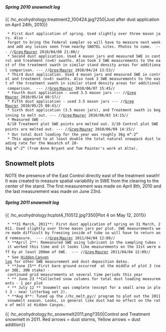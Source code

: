 ##### Spring 2010 snowmelt log

{{ :hc\_ecohydrology:treatment2\_100424.jpg?250|Just after dust
application on April 24th, 2010}}

` * First dust application of spring. Used slightly over three mason jars. Also - forgot to bring the Federal sampler so will have to measure next week and add any losses seen from nearby SNOTEL sites. Photos to come.  --- //`[`Greg`
`Maurer`](primaryproductivity@gmail.com "wikilink")` 2010/04/08 21:00//`\
` * Second dust application. Used 4 mason jars and measured SWE in control and treatment (n=6) swaths. Also took 3 SWE measurements to the east of the treatment swath in similar stand density areas for additional comparison. --- //`[`Greg`
`Maurer`](primaryproductivity@gmail.com "wikilink")` 2010/04/24 13:53//`\
` * Third dust application. Used 4 mason jars and measured SWE in control and treatment (n=6) swaths. Also took 3 SWE measurements to the east of the treatment swath in similar stand density areas for additional comparison.  --- //`[`Greg`
`Maurer`](primaryproductivity@gmail.com "wikilink")` 2010/06/07 15:45//`\
` * Fourth dust application - used 3.5 mason jars --- //`[`Greg`
`Maurer`](primaryproductivity@gmail.com "wikilink")` 2010/05/14 08:57//`\
` * Fifth dust application - used 3.5 mason jars --- //`[`Greg`
`Maurer`](primaryproductivity@gmail.com "wikilink")` 2010/05/25 08:41//`\
` * Sixth dust application (3.5 mason jars), and Treatment swath is beginning to melt out. --- //`[`Greg`
`Maurer`](primaryproductivity@gmail.com "wikilink")` 2010/06/03 14:15//`\
` * Measured SWE - 6/10 Treatment plot SWE points are melted out. 3/10 Control plot SWE points are melted out. --- //`[`Greg`
`Maurer`](primaryproductivity@gmail.com "wikilink")` 2010/06/09 14:15//`\
` * Our total dust loading for the year was roughly 36g m`^`-2`^\
` * This appeared to at least double the total natural snowpack dust loading rate for the Wasatch of 20-36g m`^`-2`^` (from Anne Bryant and Tom Painter's work at Alta).`

Snowmelt plots
--------------

NOTE the presence of the East Control directly east of the treatment
swath! It was created to measure spatial variability in SWE from the
clearing to the center of the stand. The first measurement was made on
April 8th, 2010 and the last measurement was made on June 23rd.

##### Spring 2011 snowmelt log

{{ :hc\_ecohydrology:hcplot4\_110512.jpg?350|Plot 4 on May 12, 2011}}

` * **31 March, 2011**: First dust application of spring on 31 March, 2011. Used slightly over three mason jars per plot. SWE measurements were made difficult by freezing inside of tube so will have to return and remeasure.  --- //`[`Greg`
`Maurer`](primaryproductivity@gmail.com "wikilink")` 2011/04/04 12:09//`\
` * **April 2**: Remeasured SWE using lubricant in the sampling tubes - it worked this time and it looks like measurements on the 31st were off by at least 200mm of SWE.  --- //`[`Greg`
`Maurer`](primaryproductivity@gmail.com "wikilink")` 2011/04/04 12:09//`\
` * See `[`Hidden` `Canyon`
`log`](hiddencanyon:hc2011_log "wikilink")` for other SWE measurement and dust deposition dates.`\
` * **June 15** First bare ground occurred  at the middle of plot 2 (near 30E, 30N stake) - continued grid measurements at several time periods this year`\
` * ** June 23 **Collected snow columns for total dust loading measurements - 1 per plot`\
` * ** July 12 ** Snowmelt was complete (except for a small area in plot 3 - near litterbag set 2).`\
` * **Aug 8**: Tuned up the //hc_melt.py// program to plot out the 2011 snowmelt season. Looks, in general like dust had no effect on the rate of melt at Hidden Canyon.`

{{ :hc\_ecohydrology:hc\_snowmelt2011.png?350|Control and Treatment
snowmelt in 2011. Red arrows = dust storms, Yellow arrows = dust
addition}}
